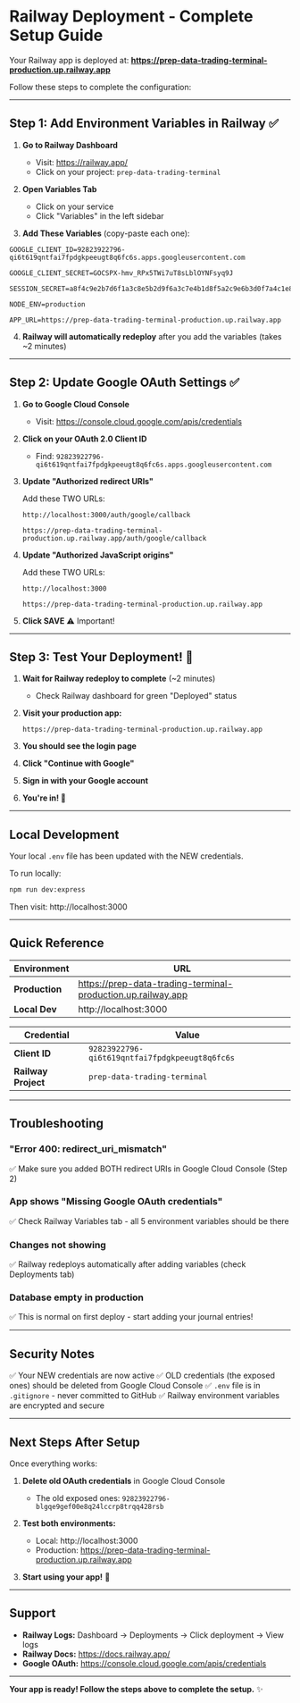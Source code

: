 # Railway Deployment - Complete Setup Guide

Your Railway app is deployed at: **https://prep-data-trading-terminal-production.up.railway.app**

Follow these steps to complete the configuration:

---

## Step 1: Add Environment Variables in Railway ✅

1. **Go to Railway Dashboard**
   - Visit: https://railway.app/
   - Click on your project: `prep-data-trading-terminal`

2. **Open Variables Tab**
   - Click on your service
   - Click "Variables" in the left sidebar

3. **Add These Variables** (copy-paste each one):

```
GOOGLE_CLIENT_ID=92823922796-qi6t619qntfai7fpdgkpeeugt8q6fc6s.apps.googleusercontent.com
```

```
GOOGLE_CLIENT_SECRET=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
```

```
SESSION_SECRET=a8f4c9e2b7d6f1a3c8e5b2d9f6a3c7e4b1d8f5a2c9e6b3d0f7a4c1e8b5d2f9a6
```

```
NODE_ENV=production
```

```
APP_URL=https://prep-data-trading-terminal-production.up.railway.app
```

4. **Railway will automatically redeploy** after you add the variables (takes ~2 minutes)

---

## Step 2: Update Google OAuth Settings ✅

1. **Go to Google Cloud Console**
   - Visit: https://console.cloud.google.com/apis/credentials

2. **Click on your OAuth 2.0 Client ID**
   - Find: `92823922796-qi6t619qntfai7fpdgkpeeugt8q6fc6s.apps.googleusercontent.com`

3. **Update "Authorized redirect URIs"**

   Add these TWO URLs:
   ```
   http://localhost:3000/auth/google/callback
   ```
   ```
   https://prep-data-trading-terminal-production.up.railway.app/auth/google/callback
   ```

4. **Update "Authorized JavaScript origins"**

   Add these TWO URLs:
   ```
   http://localhost:3000
   ```
   ```
   https://prep-data-trading-terminal-production.up.railway.app
   ```

5. **Click SAVE** ⚠️ Important!

---

## Step 3: Test Your Deployment! 🎉

1. **Wait for Railway redeploy to complete** (~2 minutes)
   - Check Railway dashboard for green "Deployed" status

2. **Visit your production app:**
   ```
   https://prep-data-trading-terminal-production.up.railway.app
   ```

3. **You should see the login page**

4. **Click "Continue with Google"**

5. **Sign in with your Google account**

6. **You're in! 🚀**

---

## Local Development

Your local `.env` file has been updated with the NEW credentials.

To run locally:
```bash
npm run dev:express
```

Then visit: http://localhost:3000

---

## Quick Reference

| Environment | URL |
|-------------|-----|
| **Production** | https://prep-data-trading-terminal-production.up.railway.app |
| **Local Dev** | http://localhost:3000 |

| Credential | Value |
|------------|-------|
| **Client ID** | `92823922796-qi6t619qntfai7fpdgkpeeugt8q6fc6s` |
| **Railway Project** | `prep-data-trading-terminal` |

---

## Troubleshooting

### "Error 400: redirect_uri_mismatch"
✅ Make sure you added BOTH redirect URIs in Google Cloud Console (Step 2)

### App shows "Missing Google OAuth credentials"
✅ Check Railway Variables tab - all 5 environment variables should be there

### Changes not showing
✅ Railway redeploys automatically after adding variables (check Deployments tab)

### Database empty in production
✅ This is normal on first deploy - start adding your journal entries!

---

## Security Notes

✅ Your NEW credentials are now active
✅ OLD credentials (the exposed ones) should be deleted from Google Cloud Console
✅ `.env` file is in `.gitignore` - never committed to GitHub
✅ Railway environment variables are encrypted and secure

---

## Next Steps After Setup

Once everything works:

1. **Delete old OAuth credentials** in Google Cloud Console
   - The old exposed ones: `92823922796-blgqe9gef00e8q24lccrp8trqq428rsb`

2. **Test both environments:**
   - Local: http://localhost:3000
   - Production: https://prep-data-trading-terminal-production.up.railway.app

3. **Start using your app!** 🎉

---

## Support

- **Railway Logs:** Dashboard → Deployments → Click deployment → View logs
- **Railway Docs:** https://docs.railway.app/
- **Google OAuth:** https://console.cloud.google.com/apis/credentials

---

**Your app is ready! Follow the steps above to complete the setup.** ✨

